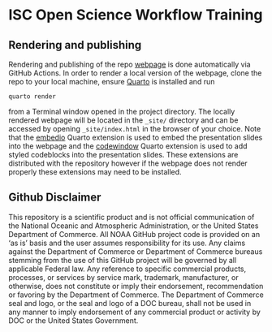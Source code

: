 # ISC Open Science Workflow Training


## Rendering and publishing

Rendering and publishing of the repo [webpage](https://moshima-pifsc.github.io/ISC_OSworkflow_training/) is done automatically via GitHub Actions. In order to render a local version of the webpage, clone the repo to your local machine, ensure [Quarto](https://quarto.org/docs/get-started/) is installed and run
```
quarto render
```
from a Terminal window opened in the project directory. The locally rendered webpage will be located in the `_site/` directory and can be accessed by opening `_site/index.html` in the browser of your choice. Note that the [embedio](https://quarto.thecoatlessprofessor.com/embedio/) Quarto extension is used to embed the presentation slides into the webpage and the [codewindow](https://github.com/EmilHvitfeldt/quarto-revealjs-codewindow) Quarto extension is used to add styled codeblocks into the presentation slides. These extensions are distributed with the repository however if the webpage does not render properly these extensions may need to be installed.

## Github Disclaimer

This repository is a scientific product and is not official communication of the National Oceanic and Atmospheric Administration, or the United States Department of Commerce. All NOAA GitHub project code is provided on an ‘as is’ basis and the user assumes responsibility for its use. Any claims against the Department of Commerce or Department of Commerce bureaus stemming from the use of this GitHub project will be governed by all applicable Federal law. Any reference to specific commercial products, processes, or services by service mark, trademark, manufacturer, or otherwise, does not constitute or imply their endorsement, recommendation or favoring by the Department of Commerce. The Department of Commerce seal and logo, or the seal and logo of a DOC bureau, shall not be used in any manner to imply endorsement of any commercial product or activity by DOC or the United States Government.
